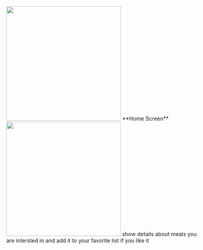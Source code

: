 <img src="https://i.imgur.com/8KqAE7Q.png" width="300">
**Home Screen**

<img src="https://i.imgur.com/kdKJJZl.png" width="300">
show details about meals you are intersted in and add it to your favorite list if you like it 